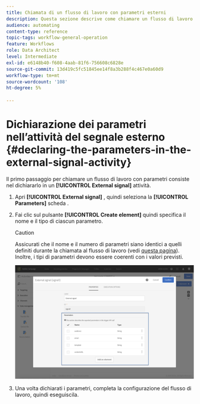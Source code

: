 ```yaml
---
title: Chiamata di un flusso di lavoro con parametri esterni
description: Questa sezione descrive come chiamare un flusso di lavoro con parametri esterni.
audience: automating
content-type: reference
topic-tags: workflow-general-operation
feature: Workflows
role: Data Architect
level: Intermediate
exl-id: e6148b40-f608-4aab-81f6-756608c6828e
source-git-commit: 13d419c5fc51845ee14f8a3b288f4c467e0a60d9
workflow-type: tm+mt
source-wordcount: '108'
ht-degree: 5%

---
```


# Dichiarazione dei parametri nell’attività del segnale esterno {#declaring-the-parameters-in-the-external-signal-activity}

Il primo passaggio per chiamare un flusso di lavoro con parametri consiste nel dichiararlo in un **[!UICONTROL External signal]** attività.

1. Apri **[!UICONTROL External signal]** , quindi seleziona la **[!UICONTROL Parameters]** scheda .
1. Fai clic sul pulsante **[!UICONTROL Create element]** quindi specifica il nome e il tipo di ciascun parametro.

   >[!CAUTION]
   >
   >Assicurati che il nome e il numero di parametri siano identici a quelli definiti durante la chiamata al flusso di lavoro (vedi [questa pagina](../../automating/using/defining-parameters-calling-workflow.md)). Inoltre, i tipi di parametri devono essere coerenti con i valori previsti.

   ![](assets/extsignal_declaringparameters_1.png)

1. Una volta dichiarati i parametri, completa la configurazione del flusso di lavoro, quindi eseguiscila.
